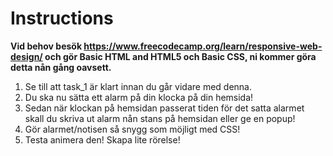 # Instructions

**Vid behov besök <https://www.freecodecamp.org/learn/responsive-web-design/> och gör Basic HTML and HTML5 och Basic CSS, ni kommer göra detta nån gång oavsett.**

1. Se till att task_1 är klart innan du går vidare med denna.
2. Du ska nu sätta ett alarm på din klocka på din hemsida!
3. Sedan när klockan på hemsidan passerat tiden för det satta alarmet skall du skriva ut alarm nån stans på hemsidan eller ge en popup!
4. Gör alarmet/notisen så snygg som möjligt med CSS!
5. Testa animera den! Skapa lite rörelse!
